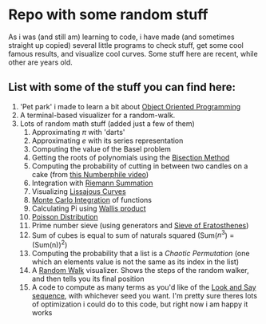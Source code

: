 # Repo with some random stuff

As i was (and still am) learning to code, i have made (and sometimes straight up copied) several little programs to check stuff, get some cool famous results, and visualize cool curves. Some stuff here are recent, while other are years old.


## List with some of the stuff you can find here:
1. 'Pet park' i made to learn a bit about [Object Oriented Programming](https://en.wikipedia.org/wiki/Object-oriented_programming)
2. A terminal-based visualizer for a random-walk. 
3. Lots of random math stuff (added just a few of them)
	1. Approximating $\pi$ with 'darts'
	2. Approximating $e$ with its series representation
	3. Computing the value of the Basel problem
	4. Getting the roots of polynomials using the [Bisection Method](https://en.wikipedia.org/wiki/Bisection_method)
	5. Computing the probability of cutting in between two candles on a cake (from [this Numberphile video](https://www.youtube.com/watch?v=FkVe8qrT0LA))
	6. Integration with [Riemann Summation](https://en.wikipedia.org/wiki/Riemann_sum)
	7. Visualizing [Lissajous Curves](https://en.wikipedia.org/wiki/Lissajous_curve)
	8. [Monte Carlo Integration](https://en.wikipedia.org/wiki/Monte_Carlo_integration) of functions
	9. Calculating Pi using [Wallis product](https://en.wikipedia.org/wiki/Wallis_product)
	10. [Poisson Distribution](https://en.wikipedia.org/wiki/Poisson_distribution)
	11. Prime number sieve (using generators and [Sieve of Eratosthenes](https://en.wikipedia.org/wiki/Sieve_of_Eratosthenes))
	12. Sum of cubes is equal to sum of naturals squared (Sum($n^3$) = (Sum(n))$^2$)
	13. Computing the probability that a list is a *Chaotic Permutation* (one which an elements value is not the same as its index in the list)
	14. A [Random Walk](https://en.wikipedia.org/wiki/Random_walk) visualizer. Shows the steps of the random walker, and then tells you its final position
	15. A code to compute as many terms as you'd like of the [Look and Say sequence](https://en.wikipedia.org/wiki/Look-and-say_sequence), with whichever seed you want. I'm pretty sure theres lots of optimization i could do to this code, but right now i am happy it works